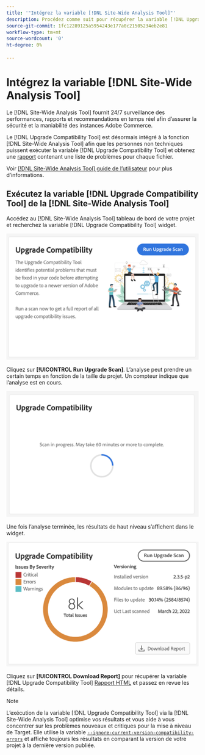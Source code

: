 ```yaml
---
title: '"Intégrez la variable [!DNL Site-Wide Analysis Tool]"'
description: Procédez comme suit pour récupérer la variable [!DNL Upgrade Compatibility Tool] du rapport [!DNL Site-Wide Analysis Tool] tableau de bord de votre projet Adobe Commerce.
source-git-commit: 1fc12289125a5954243e177a0c21505234eb2e81
workflow-type: tm+mt
source-wordcount: '0'
ht-degree: 0%

---
```



# Intégrez la variable [!DNL Site-Wide Analysis Tool]

Le [!DNL Site-Wide Analysis Tool] fournit 24/7 surveillance des performances, rapports et recommandations en temps réel afin d’assurer la sécurité et la maniabilité des instances Adobe Commerce.

Le [!DNL Upgrade Compatibility Tool] est désormais intégré à la fonction [!DNL Site-Wide Analysis Tool] afin que les personnes non techniques puissent exécuter la variable [!DNL Upgrade Compatibility Tool] et obtenez une [rapport](../upgrade-compatibility-tool/reports.md) contenant une liste de problèmes pour chaque fichier.

Voir [[!DNL Site-Wide Analysis Tool] guide de l’utilisateur](https://docs.magento.com/user-guide/reports/site-wide-analysis-tool.html) pour plus d’informations.

## Exécutez la variable [!DNL Upgrade Compatibility Tool] de la [!DNL Site-Wide Analysis Tool]

Accédez au [!DNL Site-Wide Analysis Tool] tableau de bord de votre projet et recherchez la variable [!DNL Upgrade Compatibility Tool] widget.

![Widget UCT SWAT - Initial](../../assets/upgrade-guide/uct-swat-initial.png)

Cliquez sur **[!UICONTROL Run Upgrade Scan]**. L’analyse peut prendre un certain temps en fonction de la taille du projet. Un compteur indique que l’analyse est en cours.

![Widget UCT SWAT - En cours](../../assets/upgrade-guide/uct-swat-progress.png)

Une fois l’analyse terminée, les résultats de haut niveau s’affichent dans le widget.

![Widget UCT SWAT - Résultats](../../assets/upgrade-guide/uct-swat-results.png)

Cliquez sur **[!UICONTROL Download Report]** pour récupérer la variable [!DNL Upgrade Compatibility Tool] [Rapport HTML](../upgrade-compatibility-tool/reports.md#html-report) et passez en revue les détails.


>[!NOTE]
>
> L’exécution de la variable [!DNL Upgrade Compatibility Tool] via la [!DNL Site-Wide Analysis Tool] optimise vos résultats et vous aide à vous concentrer sur les problèmes nouveaux et critiques pour la mise à niveau de Target. Elle utilise la variable [`--ignore-current-version-compatibility-errors`](run.md#optimize-your-results) et affiche toujours les résultats en comparant la version de votre projet à la dernière version publiée.
